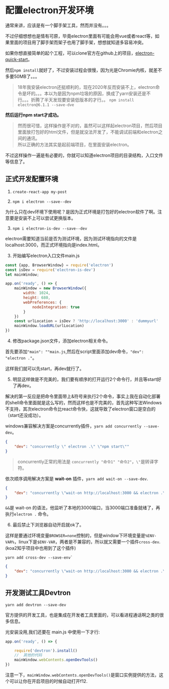 # 配置electron开发环境

通常来讲，应该是有一个脚手架工具，然而并没有。。。

不过仔细想想也是情有可原，毕竟electron里面有可能会用vue或者react等，如果里面的项目用了脚手架而架子也用了脚手架，想想就知道多容易冲突。

如果你想直接简单的起个工程，可以clone官方在github上的项目，[electron-quick-start](https://github.com/electron/electron-quick-start)。

然后`npm install`就好了，不过安装过程会很慢，因为光是Chromie内核，就差不多要50MB了。。。

>18年我安装electron还挺顺利的，现在2020年反而安装不上，electron命令是坏的。。。本以为是因为npm垃圾的原因，换成了yarn安装还是不行。。。折腾了半天发现要安装低版本的才行。。 `npm install electron@6.1.1 --save-dve`

**然后运行npm start才成功。**

>然而很可惜，这样操作是不对的，虽然可以这样起electron项目，然后项目里面放打包好的html文件，但是就没法开发了，不能调试前端和electron之间的通讯。  
所以正确的方法其实是起前端项目，在里面安装electron。

不过这样操作一遍是有必要的，你就可以知道electron项目的目录结构，入口文件等信息了。

## 正式开发配置环境
1. `create-react-app my-post`

2. `npm i electron --save--dev`

为什么只在dev环境下使用呢？是因为正式环境是打包好的electron软件了啊。注意要是安装不上可以尝试更换版本。

3. `npm i electron-is-dev --save--dev`

electron需要知道当前是否为测试环境，因为测试环境指向的文件是localhost:3000，而正式环境指向是index.html。

3. 开始编写electron入口文件main.js
```js
const {app, BrowserWindow} = require('electron')
const isDev = require('electron-is-dev')
let mainWindow;

app.on('ready', () => {
    mainWindow = new BrowserWindow({
        width: 1024,
        height: 680,
        webPreferences: {
            nodeIntegration: true
        }
    })
    const urlLocation = isDev ? 'http://localhost:3000' : 'dummyurl'
    mainWindow.loadURL(urlLocation)
})
```
4. 修改package.json文件，添加electron相关命令。

首先要添加`"main": ""main.js`,然后在script里面添加dev命令，`"dev": "electron ."`。

这样我们就可以先start，再dev就行了。 

5. 明显这样做是不完美的，我们要有顺序的打开运行2个命令行，并且等start好了再dev。

解决的第一反应是把命令里面带上&符号来执行2个命令，事实上我在自动化部署的shell命令里面就是这么写的，然而这样也是不完美的，首先这种写法Windows不支持，其次electron命令比react命令快，这就导致了electron窗口是空白的（start还没成功）。

windows兼容解决方案是concurrently插件，`yarn add concurrently --save-dev`。
```json
{
    "dev": "concurrently \" electron .\" \"npm start\""
}
```
>concurrently正常的用法是 `concurrently "命令1" "命令2"`，`\"`是转译字符。

依次顺序调用解决方案是 **wait-on** 插件，`yarn add wait-on --save-dev`.
```json
{
    "dev": "concurrently \"wait-on http://localhost:3000 && electron .\" \"npm start\""
}
```
`&&`是 wait-on 的语法，他监听了本地的3000端口，当3000端口准备就绪了，再执行`electron .` 命令。

6. 最后禁止下浏览器自动开启就ok了。

这样是要通过环境变量`BROWSER=none`控制的，但是window下环境变量是`%ENV-VAR%`，linux下是`$ENV-VAR`，两者是不兼容的，所以就又需要一个插件`cross-dev`.(koa2知乎项目中也用到了这个插件)
```ssh
yarn add cross-dev --save-env`
```
```json
{
    "dev": "concurrently \"wait-on http://localhost:3000 && electron .\" \"cross-env BROWSER=none npm start\""
}
```

## 开发测试工具Devtron
```ssh
yarn add devtron --save-dev
```
官方提供的开发工具，也是集成在开发者工具里面的，可以看进程通话啊之类的很多信息。

光安装没用,我们还要在 main.js 中使用一下才行:
```js
app.on('ready', () => {

    require('devtron').install()
    //  其他的代码
    mainWindow.webContents.openDevTools()
})
```
注意一下，`mainWindow.webContents.openDevTools()`是窗口实例提供的方法，这个可以让你在开启项目的时候自动打开f12.

